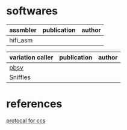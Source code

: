 # softwares
assmbler | publication | author
-------- | ----------- | ------
hifi_asm | 

variation caller | publication | author
---------------- | ----------- | ------
[pbsv](https://github.com/PacificBiosciences/pbsv) | 
Sniffles |


# references
[protocal for ccs](https://www.biorxiv.org/content/10.1101/519025v2)
